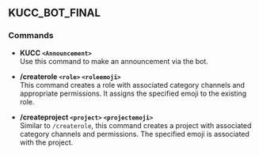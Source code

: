 ## KUCC_BOT_FINAL

### Commands

- **KUCC `<Announcement>`**  
  Use this command to make an announcement via the bot.

- **/createrole `<role>` `<roleemoji>`**  
  This command creates a role with associated category channels and appropriate permissions. It assigns the specified emoji to the existing role.

- **/createproject `<project>` `<projectemoji>`**  
  Similar to `/createrole`, this command creates a project with associated category channels and permissions. The specified emoji is associated with the project.
